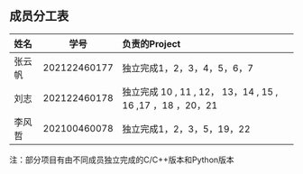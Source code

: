 ## 成员分工表
|姓名|学号|负责的Project|
| :-----| :----: | :---- |
|张云帆|202122460177|独立完成1，2，3，4，5，6，7|
|刘志|202122460178|独立完成 10 , 11 , 12， 13，14 , 15 , 16 ,17 ，18 ，20，21|
|李风哲|202100460078|独立完成1，2，3，5，19，22|
注：部分项目有由不同成员独立完成的C/C++版本和Python版本
